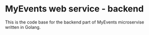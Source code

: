 # MyEvents web service - backend

This is the code base for the backend part of MyEvents microservise written in Golang.